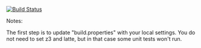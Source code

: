 [![Build Status](https://travis-ci.org/mikkeldp/green.svg?branch=master)](https://travis-ci.org/mikkeldp/green.svg?branch=master)

Notes:

The first step is to update "build.properties" with your local
settings.  You do not need to set z3 and latte, but in that case
some unit tests won't run.
